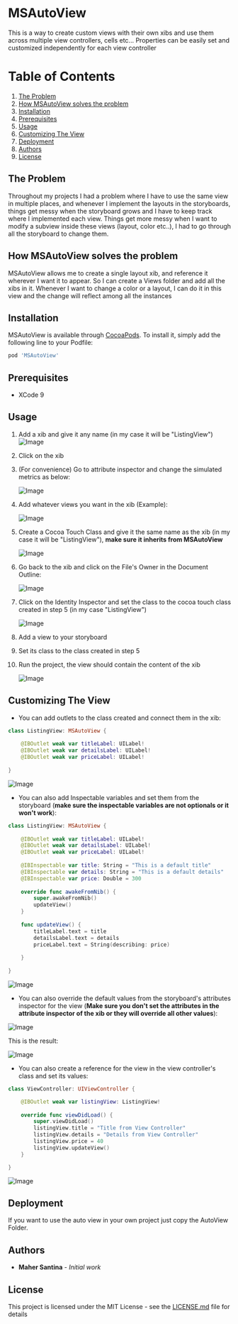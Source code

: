 # MSAutoView

This is a way to create custom views with their own xibs and use them across multiple view controllers, cells etc... Properties can be easily set and customized independently for each view controller

# Table of Contents
1. [The Problem](#the-problem)
1. [How MSAutoView solves the problem](#how-msautoview-solves-the-problem)
1. [Installation](#installation)
1. [Prerequisites](#prerequisites)
2. [Usage](#usage)
3. [Customizing The View](#customizing-the-view)
4. [Deployment](#deployment)
5. [Authors](#authors)
6. [License](#license)

## The Problem
Throughout my projects I had a problem where I have to use the same view in multiple places, and whenever I implement the layouts in the storyboards, things get messy when the storyboard grows and I have to keep track where I implemented each view. Things get more messy when I want to modify a subview inside these views (layout, color etc..), I had to go through all the storyboard to change them.

## How MSAutoView solves the problem
MSAutoView allows me to create a single layout xib, and reference it wherever I want it to appear. So I can create a Views folder and add all the xibs in it. Whenever I want to change a color or a layout, I can do it in this view and the change will reflect among all the instances

## Installation

MSAutoView is available through [CocoaPods](http://cocoapods.org). To install
it, simply add the following line to your Podfile:

```ruby
pod 'MSAutoView'
```

## Prerequisites

- XCode 9


## Usage

1. Add a xib and give it any name (in my case it will be "ListingView") 
![Image](https://user-images.githubusercontent.com/24646608/34810071-57e5fa72-f6ed-11e7-9ab1-a316210ea9fb.png)

2. Click on the xib

3. (For convenience) Go to attribute inspector and change the simulated metrics as below:

    ![Image](https://user-images.githubusercontent.com/24646608/34810212-fcc4b7a4-f6ed-11e7-98b6-698ce2bf11e8.png)

4. Add whatever views you want in the xib (Example):

    ![Image](https://user-images.githubusercontent.com/24646608/34810736-4aba90b6-f6f1-11e7-8765-803c93fd06df.png)

5. Create a Cocoa Touch Class and give it the same name as the xib (in my case it will be "ListingView"), **make sure it inherits from MSAutoView**

    ![Image](https://user-images.githubusercontent.com/24646608/34810665-dcc903da-f6f0-11e7-85a1-c0c4e5cbdd70.png)
    
6. Go back to the xib and click on the File's Owner in the Document Outline:

    ![Image](https://user-images.githubusercontent.com/24646608/34810829-b5e5afb0-f6f1-11e7-9f74-676b60d7cac6.png)
    
7. Click on the Identity Inspector and set the class to the cocoa touch class created in step 5 (in my case "ListingView")

    ![Image](https://user-images.githubusercontent.com/24646608/34810966-6839b2ba-f6f2-11e7-92b2-fbd6a0ef68d6.png)

8. Add a view to your storyboard
9. Set its class to the class created in step 5
10. Run the project, the view should contain the content of the xib

    ![Image](https://user-images.githubusercontent.com/24646608/34811158-9ee32e80-f6f3-11e7-9645-b488647af327.png)
    
## Customizing The View

- You can add outlets to the class created and connect them in the xib:

```swift
class ListingView: MSAutoView {
    
    @IBOutlet weak var titleLabel: UILabel!
    @IBOutlet weak var detailsLabel: UILabel!
    @IBOutlet weak var priceLabel: UILabel!
    
}
```

![Image](https://user-images.githubusercontent.com/24646608/34811291-55f0c16e-f6f4-11e7-9c6b-54f9f702417e.png)

- You can also add Inspectable variables and set them from the storyboard (**make sure the inspectable variables are not optionals or it won't work**):

```swift
class ListingView: MSAutoView {
    
    @IBOutlet weak var titleLabel: UILabel!
    @IBOutlet weak var detailsLabel: UILabel!
    @IBOutlet weak var priceLabel: UILabel!
    
    @IBInspectable var title: String = "This is a default title"
    @IBInspectable var details: String = "This is a default details"
    @IBInspectable var price: Double = 300
    
    override func awakeFromNib() {
        super.awakeFromNib()
        updateView()
    }
    
    func updateView() {
        titleLabel.text = title
        detailsLabel.text = details
        priceLabel.text = String(describing: price)
        
    }
    
}
```

![Image](https://user-images.githubusercontent.com/24646608/34811485-34100180-f6f5-11e7-9671-44705690d06b.png)

- You can also override the default values from the storyboard's attributes inspector for the view (**Make sure you don't set the attributes in the attribute inspector of the xib or they will override all other values**):

![Image](https://user-images.githubusercontent.com/24646608/34811582-a519fe26-f6f5-11e7-8d71-80bb77d8c55f.png)

This is the result:

![Image](https://user-images.githubusercontent.com/24646608/34811599-c514e92a-f6f5-11e7-9405-e85e7ced94d5.png)

- You can also create a reference for the view in the view controller's class and set its values:

```swift
class ViewController: UIViewController {

    @IBOutlet weak var listingView: ListingView!
    
    override func viewDidLoad() {
        super.viewDidLoad()
        listingView.title = "Title from View Controller"
        listingView.details = "Details from View Controller"
        listingView.price = 40
        listingView.updateView()
    }

}
```

![Image](https://user-images.githubusercontent.com/24646608/34811911-7f51df36-f6f7-11e7-9a48-fce96c59d195.png)

## Deployment

If you want to use the auto view in your own project just copy the AutoView Folder.

## Authors

* **Maher Santina** - *Initial work*

## License

This project is licensed under the MIT License - see the [LICENSE.md](https://github.com/MaherKSantina/MSDialogViewController/blob/master/LICENSE) file for details
